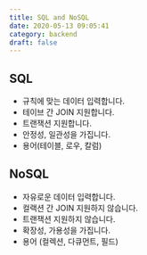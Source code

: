 ```yaml
---
title: SQL and NoSQL
date: 2020-05-13 09:05:41
category: backend
draft: false
---
```


## SQL

- 규칙에 맞는 데이터 입력합니다.
- 테이브 간 JOIN 지원합니다.
- 트랜잭션 지원합니다.
- 안정성, 일관성을 가집니다.
- 용어(테이블, 로우, 칼럼)

## NoSQL

- 자유로운 데이터 입력합니다.
- 컬랙션 간 JOIN 지원하지 않습니다.
- 트랜잭션 지원하지 않습니다.
- 확장성, 가용성을 가집니다.
- 용어 (컬렉션, 다큐먼트, 필드)
